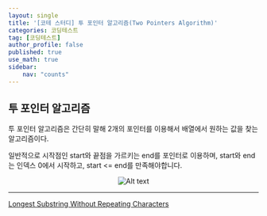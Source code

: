 ```yaml
---
layout: single
title: '[코테 스터디] 투 포인터 알고리즘(Two Pointers Algorithm)'
categories: 코딩테스트
tag: [코딩테스트]
author_profile: false
published: true
use_math: true
sidebar:
    nav: "counts"
---
```


## 투 포인터 알고리즘
투 포인터 알고리즘은 간단히 말해 2개의 포인터를 이용해서 배열에서 원하는 값을 찾는 알고리즘이다.

일반적으로  시작점인 start와 끝점을 가르키는 end를 포인터로 이용하며, start와 end는 인덱스 0에서 시작하고, start <= end를 만족해야합니다.



<div style="display: flex; justify-content: center;">
  <img src="{{site.url}}/images/2024-01-29-study/two_point.gif" alt="Alt text">
</div>



---

<a href = 'https://medium.com/@bhprtk/longest-substring-without-repeating-characters-solution-a89685944241'>Longest Substring Without Repeating Characters</a>